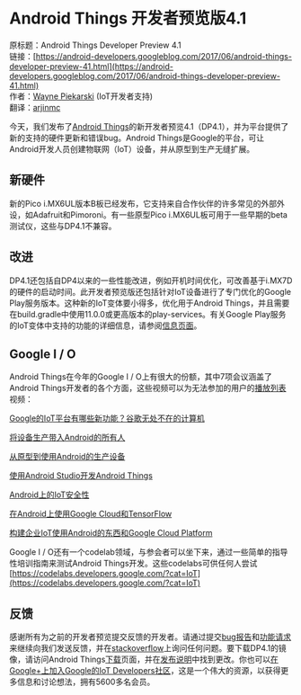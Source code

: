 # Android Things 开发者预览版4.1

原标题：Android Things Developer Preview 4.1  
链接：[https://android-developers.googleblog.com/2017/06/android-things-developer-preview-41.html](https://android-developers.googleblog.com/2017/06/android-things-developer-preview-41.html)  
作者：[Wayne Piekarski](https://google.com/+WaynePiekarski) (IoT开发者支持)  
翻译：[arjinmc](https://github.com/arjinmc)  

今天，我们发布了[Android Things](https://developer.android.com/things/index.html)的新开发者预览4.1（DP4.1），并为平台提供了新的支持的硬件更新和错误bug。Android Things是Google的平台，可让Android开发人员创建物联网（IoT）设备，并从原型到生产无缝扩展。

## 新硬件

新的Pico i.MX6UL版本B板已经发布，它支持来自合作伙伴的许多常见的外部外设，如Adafruit和Pimoroni。有一些原型Pico i.MX6UL板可用于一些早期的beta测试仪，这些与DP4.1不兼容。

## 改进

DP4.1还包括自DP4以来的一些性能改进，例如开机时间优化，可改善基于i.MX7D的硬件的启动时间。此开发者预览版还包括针对IoT设备进行了专门优化的Google Play服务版本。这种新的IoT变体要小得多，优化用于Android Things，并且需要在build.gradle中使用11.0.0或更高版本的play-services。有关Google Play服务的IoT变体中支持的功能的详细信息，请参阅[信息页面](http://developers.android.com/things/sdk/index.html#google-services)。

## Google I / O

Android Things在今年的Google I / O上有很大的份额，其中7项会议涵盖了Android Things开发者的各个方面，这些视频可以为无法参加的用户的[播放列表](https://www.youtube.com/playlist?list=PLOU2XLYxmsIIUtQeTRlRoDCdncUpWnR4M)视频：

[Google的IoT平台有哪些新功能？谷歌无处不在的计算机](https://www.youtube.com/watch?v=Or1uzno8d20&index=7&list=PLOU2XLYxmsIKC8eODk_RNCWv3fBcLvMMy)

[将设备生产带入Android的所有人](https://www.youtube.com/watch?v=sjpNek_7z-I&index=21&list=PLOU2XLYxmsIKC8eODk_RNCWv3fBcLvMMy)

[从原型到使用Android的生产设备](https://www.youtube.com/watch?v=W6Q8MCyuIks&index=40&list=PLOU2XLYxmsIKC8eODk_RNCWv3fBcLvMMy)

[使用Android Studio开发Android Things](https://www.youtube.com/watch?v=v3Dm5aeuQKE&list=PLOU2XLYxmsIKC8eODk_RNCWv3fBcLvMMy&index=58)

[Android上的IoT安全性](https://www.youtube.com/watch?v=U4QBI4PJj8Y&index=43&list=PLOU2XLYxmsIKC8eODk_RNCWv3fBcLvMMy)

[在Android上使用Google Cloud和TensorFlow](https://www.youtube.com/watch?v=0JWGFMtDDy0&index=82&list=PLOU2XLYxmsIKC8eODk_RNCWv3fBcLvMMy)

[构建企业IoT使用Android的东西和Google Cloud Platform](
https://www.youtube.com/watch?v=ETWhOWvqH5E&list=PLOU2XLYxmsIKC8eODk_RNCWv3fBcLvMMy&index=65)

Google I / O还有一个codelab领域，与参会者可以坐下来，通过一些简单的指导性培训指南来测试Android Things开发。这些codelabs可供任何人尝试[https://codelabs.developers.google.com/?cat=IoT](https://codelabs.developers.google.com/?cat=IoT)

## 反馈

感谢所有为之前的开发者预览提交反馈的开发者。请通过提交[bug报告](https://codelabs.developers.google.com/?cat=IoT)和[功能请求](https://code.google.com/p/android/issues/entry?template=Android%20Things%20feature%20request)来继续向我们发送反馈，并在[stackoverflow](http://stackoverflow.com/questions/tagged/android-things)上询问任何问题。要下载DP4.1的镜像，请访问Android Things[下载](https://developer.android.com/things/preview/download.html)页面，并在[发布说明](https://developer.android.com/things/preview/releases.html)中找到更改。你也可以[在Google+上加入Google的IoT Developers社区](https://g.co/iotdev)，这是一个伟大的资源，以获得更多信息和讨论想法，拥有5600多名会员。
